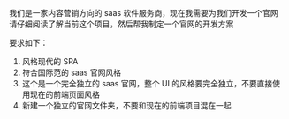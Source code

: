 我们是一家内容营销方向的 saas 软件服务商，现在我需要为我们开发一个官网
请仔细阅读了解当前这个项目，然后帮我制定一个官网的开发方案

要求如下：

1. 风格现代的 SPA
2. 符合国际范的 saas 官网风格
3. 这个是一个完全独立的 saas 官网，整个 UI 的风格要完全独立，不要直接使用现在的前端页面风格
4. 新建一个独立的官网文件夹，不要和现在的前端项目混在一起
